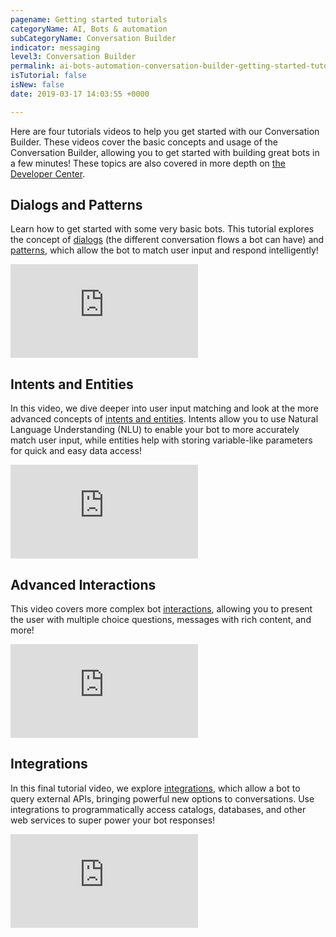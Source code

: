 ```yaml
---
pagename: Getting started tutorials
categoryName: AI, Bots & automation
subCategoryName: Conversation Builder
indicator: messaging
level3: Conversation Builder
permalink: ai-bots-automation-conversation-builder-getting-started-tutorials.html
isTutorial: false
isNew: false
date: 2019-03-17 14:03:55 +0000

---
```


Here are four tutorials videos to help you get started with our Conversation Builder. These videos cover the basic concepts and usage of the Conversation Builder, allowing you to get started with building great bots in a few minutes! These topics are also covered in more depth on [the Developer Center](https://developers.liveperson.com/).

## Dialogs and Patterns

Learn how to get started with some very basic bots. This tutorial explores the concept of [dialogs](https://developers.liveperson.com/conversation-builder-tutorials-guides-getting-started.html#dialogs--patterns-tutorial) (the different conversation flows a bot can have) and [patterns](https://developers.liveperson.com/conversation-builder-tutorials-guides-getting-started.html#dialogs--patterns-tutorial), which allow the bot to match user input and respond intelligently!

<iframe style="max-width: 750px;" src="https://player.vimeo.com/video/321978379" frameborder="0" webkitallowfullscreen mozallowfullscreen allowfullscreen></iframe>

## Intents and Entities

In this video, we dive deeper into user input matching and look at the more advanced concepts of [intents and entities](https://developers.liveperson.com/conversation-builder-tutorials-guides-getting-started.html#intents-tutorial). Intents allow you to use Natural Language Understanding (NLU) to enable your bot to more accurately match user input, while entities help with storing variable-like parameters for quick and easy data access!

<iframe style="max-width: 750px;" src="https://player.vimeo.com/video/321979334" frameborder="0" webkitallowfullscreen mozallowfullscreen allowfullscreen></iframe>

## Advanced Interactions

This video covers more complex bot [interactions](https://developers.liveperson.com/conversation-builder-interactions-interaction-basics.html), allowing you to present the user with multiple choice questions, messages with rich content, and more!

<iframe style="max-width: 750px;" src="https://player.vimeo.com/video/321979606" frameborder="0" webkitallowfullscreen mozallowfullscreen allowfullscreen></iframe>

## Integrations

In this final tutorial video, we explore [integrations](https://developers.liveperson.com/conversation-builder-tutorials-guides-getting-started.html#integrations-tutorial), which allow a bot to query external APIs, bringing powerful new options to conversations. Use integrations to programmatically access catalogs, databases, and other web services to super power your bot responses!

<iframe style="max-width: 750px;" src="https://player.vimeo.com/video/321979952" frameborder="0" webkitallowfullscreen mozallowfullscreen allowfullscreen></iframe>
